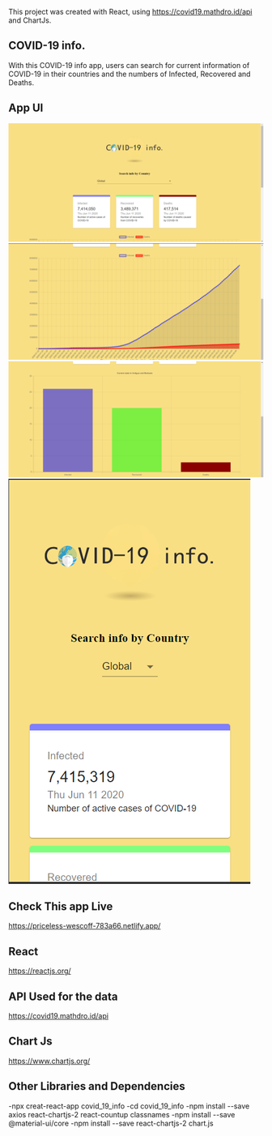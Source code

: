 This project was created with React, using https://covid19.mathdro.id/api and ChartJs.

## COVID-19 info. 

With this COVID-19 info app, users can search for current information of COVID-19 in their countries and the numbers of Infected, Recovered and Deaths. 

## App UI 

![](App%20images/App%201.PNG)
![](App%20images/app2.PNG)
![](App%20images/app3.PNG)
![](App%20images/mobile%201.PNG)



## Check This app Live 

https://priceless-wescoff-783a66.netlify.app/

## React 
https://reactjs.org/

## API Used for the data 
https://covid19.mathdro.id/api

## Chart Js
https://www.chartjs.org/

## Other Libraries and Dependencies 

-npx creat-react-app covid_19_info
-cd covid_19_info
-npm install --save axios react-chartjs-2 react-countup classnames 
-npm install --save @material-ui/core
-npm install --save react-chartjs-2 chart.js


